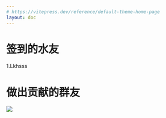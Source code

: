```yaml
---
# https://vitepress.dev/reference/default-theme-home-page
layout: doc
---
```

# 签到的水友
1.Lkhsss
# 做出贡献的群友
<a href="https://github.com/JianyueLab/Baipiao-Shengdi/graphs/contributors">
  <img src="https://contrib.rocks/image?repo=JianyueLab/Baipiao-Shengdi" />
</a>